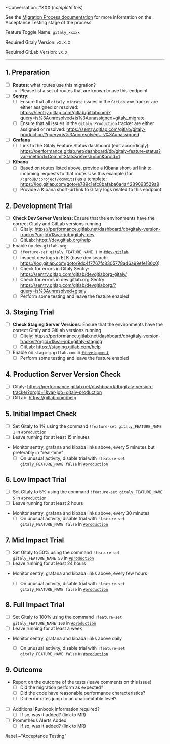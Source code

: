 ~Conversation: #XXX (*complete this*)

See the [Migration Process documentation](https://gitlab.com/gitlab-org/gitaly/blob/master/doc/MIGRATION_PROCESS.md#acceptance-testing-acceptance-testing)
for more information on the Acceptance Testing stage of the process.

Feature Toggle Name: `gitaly_xxxxx`

Required Gitaly Version: `vX.X.X`

Required GitLab Version: `vX.X`

--------------------------------------------------------------------------------

## 1. Preparation

- [ ] **Routes**: what routes use this migration?
  - Please list a set of routes that are known to use this endpoint
- [ ] **Sentry**:
  - [ ] Ensure that all `gitaly_migrate` issues in the `GitLab.com` tracker are either assigned or resolved: https://sentry.gitlap.com/gitlab/gitlabcom/?query=is%3Aunresolved+is%3Aunassigned+gitaly_migrate
  - [ ] Ensure that all issues in the `Gitaly Production` tracker are either assigned or resolved: https://sentry.gitlap.com/gitlab/gitaly-production/?query=is%3Aunresolved+is%3Aunassigned
- [ ] **Grafana**
  - [ ] Link to the Gitaly Feature Status dashboard (edit accordingly): https://performance.gitlab.net/dashboard/db/gitaly-feature-status?var-method=CommitStats&refresh=5m&orgId=1
- [ ] **Kibana**
  - [ ] Based on routes listed above, provide a Kibana short-url link to incoming requests to that route. Use this example (for `/:group/:project/commits`) as a template: https://log.gitlap.com/goto/e789c1efc8bafaba6a4a4289093529a8
  - [ ] Provide a Kibana short-url link to Gitaly logs related to this endpoint

## 2. Development Trial

- [ ] **Check Dev Server Versions**: Ensure that the environments have the correct Gitaly and GitLab versions running
  - [ ] Gitaly: https://performance.gitlab.net/dashboard/db/gitaly-version-tracker?orgId=1&var-job=gitaly-dev
  - [ ] GitLab: https://dev.gitlab.org/help

- [ ] Enable on `dev.gitlab.org`:
  - [ ] `!feature-set gitaly_FEATURE_NAME 1` in [`#dev-gitlab`](https://gitlab.slack.com/messages/C6WQ87MU3)
  - [ ] Inspect dev logs in ELK (base dev search: https://log.gitlap.com/goto/9dc4f7767fc8305778ad6a99efe186c0)
  - [ ] Check for errors in Gitaly Sentry: https://sentry.gitlap.com/gitlab/devgitlaborg-gitaly/
  - [ ] Check for errors in dev.gitlab.org Sentry: https://sentry.gitlap.com/gitlab/devgitlaborg/?query=is%3Aunresolved+gitaly
  - [ ] Perform some testing and leave the feature enabled

## 3. Staging Trial

- [ ] **Check Staging Server Versions**: Ensure that the environments have the correct Gitaly and GitLab versions running
  - [ ] Gitaly: https://performance.gitlab.net/dashboard/db/gitaly-version-tracker?orgId=1&var-job=gitaly-staging
  - [ ] GitLab: https://staging.gitlab.com/help

- [ ] Enable on `staging.gitlab.com` in [`#development`](https://gitlab.slack.com/messages/C02PF508L/)
  - [ ] Perform some testing and leave the feature enabled

## 4. Production Server Version Check

- [ ] Gitaly: https://performance.gitlab.net/dashboard/db/gitaly-version-tracker?orgId=1&var-job=gitaly-production
- [ ] GitLab: https://gitlab.com/help

## 5. Initial Impact Check

- [ ] Set Gitaly to 1% using the command `!feature-set gitaly_FEATURE_NAME 1` in [`#production`](https://gitlab.slack.com/messages/C101F3796/)
- [ ] Leave running for at least 15 minutes
- Monitor sentry, grafana and kibaba links above, every 5 minutes but preferably in "real-time"
  - [ ] On unusual activity, disable trial with `!feature-set gitaly_FEATURE_NAME false` in [`#production`](https://gitlab.slack.com/messages/C101F3796/)

## 6. Low Impact Trial

- [ ] Set Gitaly to 5% using the command `!feature-set gitaly_FEATURE_NAME 5` in [`#production`](https://gitlab.slack.com/messages/C101F3796/)
- [ ] Leave running for at least 2 hours
- Monitor sentry, grafana and kibaba links above, every 30 minutes
  - [ ] On unusual activity, disable trial with `!feature-set gitaly_FEATURE_NAME false` in [`#production`](https://gitlab.slack.com/messages/C101F3796/)

## 7. Mid Impact Trial

- [ ] Set Gitaly to 50% using the command `!feature-set gitaly_FEATURE_NAME 50` in [`#production`](https://gitlab.slack.com/messages/C101F3796/)
- [ ] Leave running for at least 24 hours
- Monitor sentry, grafana and kibaba links above, every few hours
  - [ ] On unusual activity, disable trial with `!feature-set gitaly_FEATURE_NAME false` in [`#production`](https://gitlab.slack.com/messages/C101F3796/)


## 8. Full Impact Trial

- [ ] Set Gitaly to 100% using the command `!feature-set gitaly_FEATURE_NAME 100` in [`#production`](https://gitlab.slack.com/messages/C101F3796/)
- [ ] Leave running for at least a week
- Monitor sentry, grafana and kibaba links above daily
  - [ ] On unusual activity, disable trial with `!feature-set gitaly_FEATURE_NAME false` in [`#production`](https://gitlab.slack.com/messages/C101F3796/)


## 9. Outcome

  - Report on the outcome of the tests (leave comments on this issue)
    - [ ] Did the migration perform as expected?
    - [ ] Did the code have reasonable performance characteristics?
    - [ ] Did error rates jump to an unacceptable level?

  - [ ] Additional Runbook information required?
    - [ ] If so, was it added? (link to MR)
  - [ ] Prometheus Alerts Added
    - [ ] If so, was it added? (link to MR)

/label ~"Acceptance Testing"
